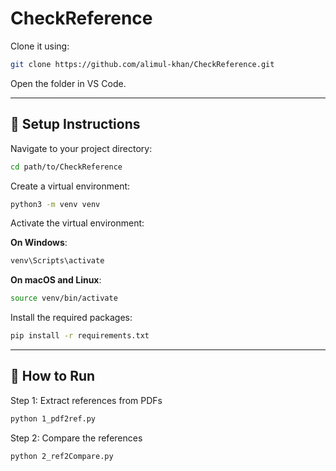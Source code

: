 # CheckReference

Clone it using:
```sh
git clone https://github.com/alimul-khan/CheckReference.git
```

Open the folder in VS Code.

---

## 📁 Setup Instructions

Navigate to your project directory:
```sh
cd path/to/CheckReference
```

Create a virtual environment:
```sh
python3 -m venv venv
```

Activate the virtual environment:

**On Windows**:
```sh
venv\Scripts\activate
```

**On macOS and Linux**:
```sh
source venv/bin/activate
```

Install the required packages:
```sh
pip install -r requirements.txt
```

---

## 🚀 How to Run

Step 1: Extract references from PDFs
```sh
python 1_pdf2ref.py
```

Step 2: Compare the references
```sh
python 2_ref2Compare.py
```
